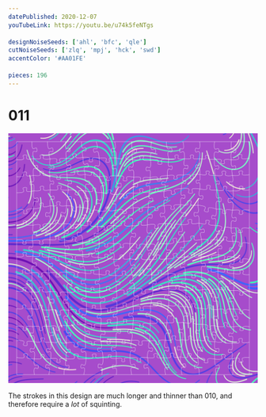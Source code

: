 ```yaml
---
datePublished: 2020-12-07
youTubeLink: https://youtu.be/u74k5feNTgs

designNoiseSeeds: ['ahl', 'bfc', 'qle']
cutNoiseSeeds: ['zlq', 'mpj', 'hck', 'swd']
accentColor: '#AA01FE'

pieces: 196
---
```


# 011

![canvas](result/011_ahl-bfc-qle_zlq-mpj-hck-swd.png?raw=true)

The strokes in this design are much longer and thinner than 010, and therefore require a _lot_ of squinting.
